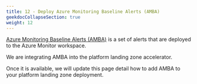 ```yaml
---
title: 12 - Deploy Azure Monitoring Baseline Alerts (AMBA)
geekdocCollapseSection: true
weight: 12
---
```


[Azure Monitoring Baseline Alerts (AMBA)](https://aka.ms/amba) is a set of alerts that are deployed to the Azure Monitor workspace.

We are integrating AMBA into the platform landing zone accelerator.

Once it is available, we will update this page detail how to add AMBA to your platform landing zone deployment.
